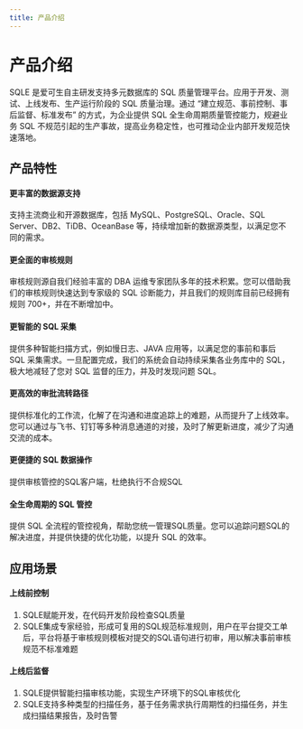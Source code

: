 ```yaml
---
title: 产品介绍
---
```

# 产品介绍
SQLE 是爱可生自主研发支持多元数据库的 SQL 质量管理平台。应用于开发、测试、上线发布、生产运行阶段的 SQL 质量治理。通过 “建立规范、事前控制、事后监督、标准发布” 的方式，为企业提供 SQL 全生命周期质量管控能力，规避业务 SQL 不规范引起的生产事故，提高业务稳定性，也可推动企业内部开发规范快速落地。


## 产品特性
#### 更丰富的数据源支持
支持主流商业和开源数据库，包括 MySQL、PostgreSQL、Oracle、SQL Server、DB2、TiDB、OceanBase 等，持续增加新的数据源类型，以满足您不同的需求。


#### 更全面的审核规则
审核规则源自我们经验丰富的 DBA 运维专家团队多年的技术积累。您可以借助我们的审核规则快速达到专家级的 SQL 诊断能力，并且我们的规则库目前已经拥有规则 700+，并在不断增加中。

#### 更智能的 SQL 采集
提供多种智能扫描方式，例如慢日志、JAVA 应用等，以满足您的事前和事后 SQL 采集需求。一旦配置完成，我们的系统会自动持续采集各业务库中的 SQL，极大地减轻了您对 SQL 监督的压力，并及时发现问题 SQL。

#### 更高效的审批流转路径
提供标准化的工作流，化解了在沟通和进度追踪上的难题，从而提升了上线效率。您可以通过与飞书、钉钉等多种消息通道的对接，及时了解更新进度，减少了沟通交流的成本。

#### 更便捷的 SQL 数据操作
提供审核管控的SQL客户端，杜绝执行不合规SQL

#### 全生命周期的 SQL 管控
提供 SQL 全流程的管控视角，帮助您统一管理SQL质量。您可以追踪问题SQL的解决进度，并提供快捷的优化功能，以提升 SQL 的效率。

## 应用场景
#### 上线前控制
1. SQLE赋能开发，在代码开发阶段检查SQL质量 
2. SQLE集成专家经验，形成可复用的SQL规范标准规则，用户在平台提交工单后，平台将基于审核规则模板对提交的SQL语句进行初审，用以解决事前审核规范不标准难题

#### 上线后监督
1. SQLE提供智能扫描审核功能，实现生产环境下的SQL审核优化 
2. SQLE支持多种类型的扫描任务，基于任务需求执行周期性的扫描任务，并生成扫描结果报告，及时告警